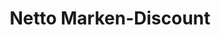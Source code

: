 ---
title: "Netto Marken-Discount"
url: /herten/netto-marken-discount-josefstrasse/
shop: Supermarkt
---